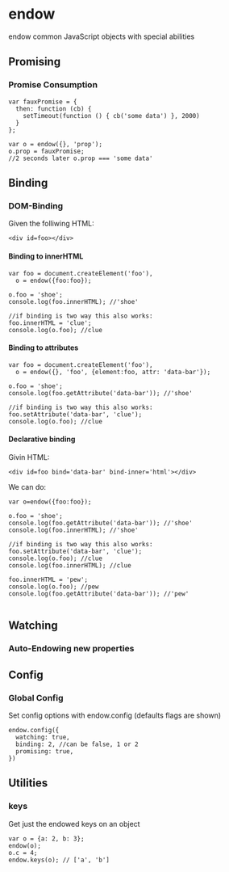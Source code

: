 endow
=====

endow common JavaScript objects with special abilities


## Promising
### Promise Consumption

```
var fauxPromise = {
  then: function (cb) { 
    setTimeout(function () { cb('some data') }, 2000)
  }  
};

var o = endow({}, 'prop');
o.prop = fauxPromise;
//2 seconds later o.prop === 'some data'

```

## Binding
### DOM-Binding
Given the folliwing HTML: 
```
<div id=foo></div>
```
#### Binding to innerHTML
```
var foo = document.createElement('foo'),
  o = endow({foo:foo});

o.foo = 'shoe';
console.log(foo.innerHTML); //'shoe'

//if binding is two way this also works:
foo.innerHTML = 'clue';
console.log(o.foo); //clue

```
#### Binding to attributes
```
var foo = document.createElement('foo'),
  o = endow({}, 'foo', {element:foo, attr: 'data-bar'});

o.foo = 'shoe';
console.log(foo.getAttribute('data-bar')); //'shoe'

//if binding is two way this also works:
foo.setAttribute('data-bar', 'clue');
console.log(o.foo); //clue

```
#### Declarative binding
Givin HTML:
```
<div id=foo bind='data-bar' bind-inner='html'></div>
```
We can do:
```
var o=endow({foo:foo});

o.foo = 'shoe';
console.log(foo.getAttribute('data-bar')); //'shoe'
console.log(foo.innerHTML); //'shoe'

//if binding is two way this also works:
foo.setAttribute('data-bar', 'clue');
console.log(o.foo); //clue
console.log(foo.innerHTML); //clue

foo.innerHTML = 'pew';
console.log(o.foo); //pew
console.log(foo.getAttribute('data-bar')); //'pew'


```


## Watching
### Auto-Endowing new properties


## Config
### Global Config

Set config options with endow.config (defaults flags are shown)
  
```
endow.config({
  watching: true, 
  binding: 2, //can be false, 1 or 2
  promising: true,
})
```


##  Utilities

### keys

Get just the endowed keys on an object

```
var o = {a: 2, b: 3};
endow(o);
o.c = 4;
endow.keys(o); // ['a', 'b']
```


